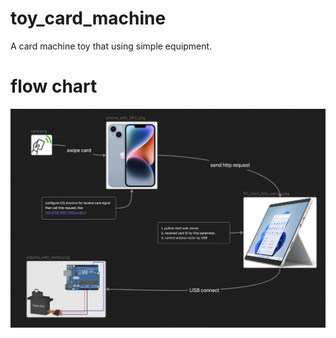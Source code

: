 # toy_card_machine
A card machine toy that using simple equipment.

# flow chart
![image](./picture.png)
